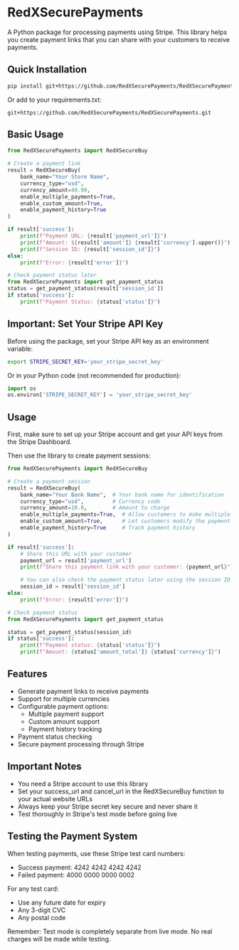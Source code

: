 # RedXSecurePayments

A Python package for processing payments using Stripe. This library helps you create payment links that you can share with your customers to receive payments.

## Quick Installation

```bash
pip install git+https://github.com/RedXSecurePayments/RedXSecurePayments.git
```

Or add to your requirements.txt:
```
git+https://github.com/RedXSecurePayments/RedXSecurePayments.git
```

## Basic Usage

```python
from RedXSecurePayments import RedXSecureBuy

# Create a payment link
result = RedXSecureBuy(
    bank_name="Your Store Name",
    currency_type="usd",
    currency_amount=49.99,
    enable_multiple_payments=True,
    enable_custom_amount=True,
    enable_payment_history=True
)

if result['success']:
    print(f"Payment URL: {result['payment_url']}")
    print(f"Amount: ${result['amount']} {result['currency'].upper()}")
    print(f"Session ID: {result['session_id']}")
else:
    print(f"Error: {result['error']}")

# Check payment status later
from RedXSecurePayments import get_payment_status
status = get_payment_status(result['session_id'])
if status['success']:
    print(f"Payment Status: {status['status']}")
```

## Important: Set Your Stripe API Key

Before using the package, set your Stripe API key as an environment variable:

```bash
export STRIPE_SECRET_KEY='your_stripe_secret_key'
```

Or in your Python code (not recommended for production):
```python
import os
os.environ['STRIPE_SECRET_KEY'] = 'your_stripe_secret_key'
```

## Usage

First, make sure to set up your Stripe account and get your API keys from the Stripe Dashboard.


Then use the library to create payment sessions:

```python
from RedXSecurePayments import RedXSecureBuy

# Create a payment session
result = RedXSecureBuy(
    bank_name="Your Bank Name",  # Your bank name for identification
    currency_type="usd",         # Currency code
    currency_amount=10.0,        # Amount to charge
    enable_multiple_payments=True,  # Allow customers to make multiple payments
    enable_custom_amount=True,      # Let customers modify the payment amount
    enable_payment_history=True     # Track payment history
)

if result['success']:
    # Share this URL with your customer
    payment_url = result['payment_url']
    print(f"Share this payment link with your customer: {payment_url}")

    # You can also check the payment status later using the session ID
    session_id = result['session_id']
else:
    print(f"Error: {result['error']}")

# Check payment status
from RedXSecurePayments import get_payment_status

status = get_payment_status(session_id)
if status['success']:
    print(f"Payment status: {status['status']}")
    print(f"Amount: {status['amount_total']} {status['currency']}")
```

## Features
- Generate payment links to receive payments
- Support for multiple currencies
- Configurable payment options:
  - Multiple payment support
  - Custom amount support
  - Payment history tracking
- Payment status checking
- Secure payment processing through Stripe

## Important Notes
- You need a Stripe account to use this library
- Set your success_url and cancel_url in the RedXSecureBuy function to your actual website URLs
- Always keep your Stripe secret key secure and never share it
- Test thoroughly in Stripe's test mode before going live

## Testing the Payment System

When testing payments, use these Stripe test card numbers:

- Success payment: 4242 4242 4242 4242
- Failed payment: 4000 0000 0000 0002

For any test card:
- Use any future date for expiry
- Any 3-digit CVC
- Any postal code

Remember: Test mode is completely separate from live mode. No real charges will be made while testing.